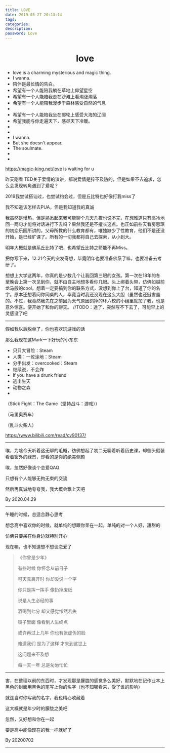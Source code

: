 ```yaml
---
title: LOVE
date: 2019-05-27 20:13:14
tags:
categories:
description:
password: Love
---
```






# <center>love</center>



- love is a charming mysterious and magic thing.
- I wanna.
- 陪伴是最长情的告白。
- 希望有一个人能陪我躺在草地上仰望星空
- 希望有一个人能陪我走在沙滩上看潮涨潮落
- 希望有一个人能陪我漫步于森林感受自然的气息
- 
- 希望有一个人能陪我坐在邮轮上感受大海的辽阔
- 希望我能与你走遍天下，感尽天下冷暖。
- 
- 
- I wanna.
- But she doesn't appear.
- The soulmate.
- 
- 





https://magic-king.net/love is waiting for u





昨天刚看 TED关于爱情的演讲，都说爱情是猝不及防的，但是如果不去追求，怎么会发现转角遇到了爱呢？

2019我尝试搭讪过，也尝试约会过，但是丘比特也好像打我miss了

我不知道该怎样去PUA，但是我知道我的真诚

我虽然是慢热，但是熟悉起来我可能聊个几天几夜也说不完，在想难道只有高冷地回一两句才能将对话进行下去吗？果然我还是不擅长这点。也正如前些天看房思琪的初恋乐园所讲的，父母所教的什么教育都有，唯独缺少了性教育，他们不是还没开始，是已经旷课了。所有的一切我都将自己去探索，从小到大。

明年大概就是佛系丘比特了吧，也希望丘比特之箭能不再Miss。







把你写下来，12.21今天的突发奇想，毕竟明年也要准备佛系了嘛，也要准备去考研了。

想想上大学这两年，你真的是少数几个让我回第三眼的女孩。第一次在18年的冬至晚会上第一次见到你，就不由自主地想多看你几眼。头上绑着头带，仿佛如越前龙马般的cool。想着一定要搞到你的联系方式，没想到你上了台，知道了你的名字。原本还想着问你同桌的人，毕竟当时我还没现在这么大胆（虽然也还挺害羞的。不过，我竟然我先在之前因为天气原因鸽掉的环六校的小组里就加了我，也是意外惊喜。便开始了和你的聊天。
//TODO：透了，突然写不下去了，可能早上的灵感没了吧





------



假如我以后脱单了，你也喜欢玩游戏的话

那么我现在这Mark一下好玩的小东东



* 只只大冒险：Steam
* 人类：一败涂地：Steam
* 分手出发：overcooked：Steam
* 继续说，不会炸
* If you have a drunk friend
* 逃出生天
* 动物之森
* 



（Stick Fight：The Game（坚持战斗：游戏））

（马里奥赛车）

（乱斗火柴人）





https://www.bilibili.com/read/cv90137/



------



唉，为啥今天听着这无聊的毛概，彷佛想起了初二无聊着听着历史课，却侧头假装看着窗外的绿景，却看的是你的绝美侧颜

唉，忽然好像谈个恋爱QAQ

只想有个人能够无拘无束的交流

然后再真诚地夸夸我，我大概会飘上天吧

By 2020.04.29



------



午睡的时候，总适合静心思考

想念高中喜欢你的时候，就单纯的想跟你呆在一起，单纯的对一个人好，甜甜的

仿佛只要呆在你身边就特别开心

现在嘛，也不知道想不想谈恋爱了



>  《你曾是少年》
>
> 有些时候 你怀念从前日子
>
> 可天真离开时 你却没说一个字
>
> 你只是挥一挥手 像扔掉废纸
>
> 说是人生必经的事
>
> 酒喝到七分 却又感觉怅然若失
>
> 镜子里面 像看到人生终点
>
> 或许再过上几年 你也有张虚伪的脸
>
> 难道我们 是为了这样 才来到这世上
>
> 这问题来不及想
>
> 每一天一年 总是匆匆忙忙





------



害，在整理以前的东西时，才发现那是朦胧的感觉多么美好，默默地在记作业本上黑色的封面用黑色的笔写上你的名字（也不知哪看来，受了谁的影响）

就连当时你写我的名字，我也精心收藏着

这大概就是年少时的朦胧之美吧

忽然，又好想和你在一起

要是高中能像现在的我一样就好了

By 20200702



------

